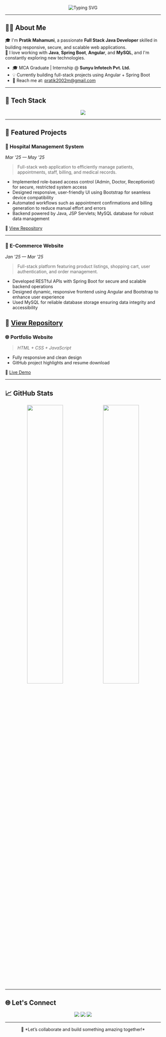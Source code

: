 <!-- Profile README -->

<p align="center">
  <img src="https://readme-typing-svg.demolab.com?font=Roboto+Mono&size=28&pause=1000&color=9b59b6&center=true&vCenter=true&width=1000&lines=Hi%2C+I+am+Pratik+Mahamuni%0AFull+Stack+Java+Developer%0AJava+%7C+Spring+Boot+%7C+Angular+%7C+MySQL%0ATurning+ideas+into+real-world+solutions%0ALet%27s+build+clean+and+scalable+apps+together" alt="Typing SVG" />
</p>




---

## 👨‍💻 About Me

🎓 I'm **Pratik Mahamuni**, a passionate **Full Stack Java Developer** skilled in building responsive, secure, and scalable web applications.  
🚀 I love working with **Java**, **Spring Boot**, **Angular**, and **MySQL**, and I'm constantly exploring new technologies.

- 🎓 MCA Graduate | Internship @ **Sunyu Infotech Pvt. Ltd.**
- 💡 Currently building full-stack projects using Angular + Spring Boot
- 📧 Reach me at: [pratik2002m@gmail.com](mailto:pratik2002m@gmail.com)

---

## 🧰 Tech Stack

<p align="center">
  <img src="https://skillicons.dev/icons?i=java,spring,hibernate,mysql,angular,html,css,js,git,github" />
</p>

---

## 💼 Featured Projects


### 🏥 **Hospital Management System**  
*Mar '25 — May '25*  
> Full-stack web application to efficiently manage patients, appointments, staff, billing, and medical records.  
- Implemented role-based access control (Admin, Doctor, Receptionist) for secure, restricted system access  
- Designed responsive, user-friendly UI using Bootstrap for seamless device compatibility  
- Automated workflows such as appointment confirmations and billing generation to reduce manual effort and errors  
- Backend powered by Java, JSP Servlets; MySQL database for robust data management  

🔗 [View Repository](https://github.com/Pratik-Mahamuni17/hospital-management)  

---

### 🛒 **E-Commerce Website**  
*Jan '25 — Mar '25*  
> Full-stack platform featuring product listings, shopping cart, user authentication, and order management.  
- Developed RESTful APIs with Spring Boot for secure and scalable backend operations  
- Designed dynamic, responsive frontend using Angular and Bootstrap to enhance user experience  
- Used MySQL for reliable database storage ensuring data integrity and accessibility  

🔗 [View Repository](https://github.com/Pratik-Mahamuni17/ecommerce-platform)  
---

### 🌐 **Portfolio Website**  
> *HTML + CSS + JavaScript*

- Fully responsive and clean design
- GitHub project highlights and resume download

🔗 [Live Demo](https://magical-kitten-418319.netlify.app/)

---

## 📈 GitHub Stats

<p align="center">
  <img src="https://github-readme-stats.vercel.app/api?username=Pratik-Mahamuni17&show_icons=true&theme=radical" width="48%" />
  <img src="https://github-readme-streak-stats.herokuapp.com/?user=Pratik-Mahamuni17&theme=radical" width="48%" />
</p>

---

## 🌐 Let's Connect

<p align="center">
  <a href="https://www.linkedin.com/in/pratik-mahamuni-50b7a1236/"><img src="https://img.shields.io/badge/LinkedIn-blue?style=for-the-badge&logo=linkedin" /></a>
  <a href="mailto:pratik2002m@gmail.com"><img src="https://img.shields.io/badge/Gmail-D14836?style=for-the-badge&logo=gmail&logoColor=white" /></a>
  <a href="https://pratik-mahamuni17.github.io/portfolio/"><img src="https://img.shields.io/badge/Portfolio-purple?style=for-the-badge" /></a>
</p>

---

<p align="center">
  🚀 *Let’s collaborate and build something amazing together!*
</p>
